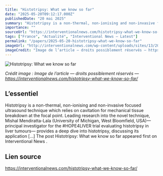```yaml
---
title: "Histotripsy: What we know so far"
date: "2025-05-20T09:12:17.000Z"
publishedDate: "20 mai 2025"
summary: "Histotripsy is a non-thermal, non-ionising and non-invasive focused ultrasound technique which relies on cavitation for mechanical tissue breakdown at the focal point. Leading research into the novel technique, Mishal Mendiratta-Lala (University of Michigan, West Bloomfield, USA)—principal investigator for the #HOPE4LIVER trial evaluating histotripsy in liver tumours— provides a deep dive into histotripsy, discussing its application [&#8230;] The post Histotripsy: What we know so far appeared first on Interventional News ."
importance: ""
sourceUrl: "https://interventionalnews.com/histotripsy-what-we-know-so-far/"
tags: ["France", "Actualité", "Interventional News — Latest"]
permalink: "/papers/2025-05-20-histotripsy-what-we-know-so-far"
imageUrl: "http://interventionalnews.com/wp-content/uploads/sites/13/2025/05/P1155145-scaled-e1747132636488.jpg"
imageCredit: "Image de l’article — droits possiblement réservés — https://interventionalnews.com/histotripsy-what-we-know-so-far/"
---
```


![Histotripsy: What we know so far](http://interventionalnews.com/wp-content/uploads/sites/13/2025/05/P1155145-scaled-e1747132636488.jpg)

*Crédit image : Image de l’article — droits possiblement réservés — https://interventionalnews.com/histotripsy-what-we-know-so-far/*

## L’essentiel

Histotripsy is a non-thermal, non-ionising and non-invasive focused ultrasound technique which relies on cavitation for mechanical tissue breakdown at the focal point. Leading research into the novel technique, Mishal Mendiratta-Lala (University of Michigan, West Bloomfield, USA)—principal investigator for the #HOPE4LIVER trial evaluating histotripsy in liver tumours— provides a deep dive into histotripsy, discussing its application [&#8230;] The post Histotripsy: What we know so far appeared first on Interventional News .

## Lien source

https://interventionalnews.com/histotripsy-what-we-know-so-far/
